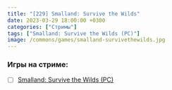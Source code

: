 ```yaml
---
title: "[229] Smalland: Survive the Wilds"
date: 2023-03-29 18:00:00 +0300
categories: ["Стримы"]
tags: ["Smalland: Survive the Wilds (PC)"]
image: /commons/games/smalland-survivethewilds.jpg
---
```


### Игры на стриме:
+ [ ] [Smalland: Survive the Wilds (PC)](/tags/smalland-survive-the-wilds-pc)
